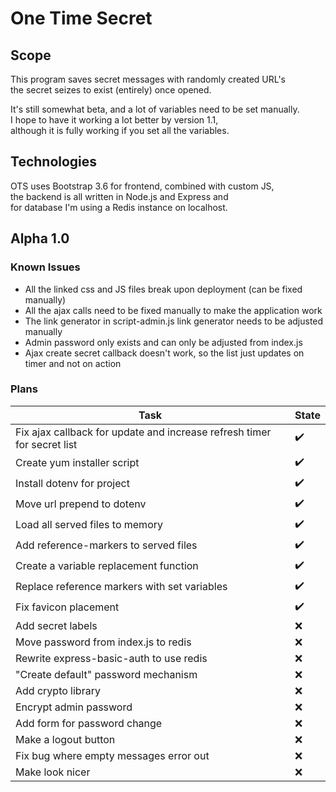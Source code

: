# One Time Secret

## Scope
This program saves secret messages with randomly created URL's  
the secret seizes to exist (entirely) once opened.  
  
It's still somewhat beta, and a lot of variables need to be set manually.  
I hope to have it working a lot better by version 1.1,  
although it is fully working if you set all the variables.

## Technologies
OTS uses Bootstrap 3.6 for frontend, combined with custom JS,  
the backend is all written in Node.js and Express and  
for database I'm using a Redis instance on localhost.

## Alpha 1.0
### Known Issues
- All the linked css and JS files break upon deployment (can be fixed manually)
- All the ajax calls need to be fixed manually to make the application work
- The link generator in script-admin.js link generator needs to be adjusted manually
- Admin password only exists and can only be adjusted from index.js
- Ajax create secret callback doesn't work, so the list just updates on timer and not on action

### Plans
|Task|State|
|-|-|
|Fix ajax callback for update and increase refresh timer for secret list|:heavy_check_mark:|
|Create yum installer script|:heavy_check_mark:|
|Install dotenv for project|:heavy_check_mark:|
|Move url prepend to dotenv|:heavy_check_mark:|
|Load all served files to memory|:heavy_check_mark:|
|Add reference-markers to served files|:heavy_check_mark:|
|Create a variable replacement function|:heavy_check_mark:|
|Replace reference markers with set variables|:heavy_check_mark:|
|Fix favicon placement|:heavy_check_mark:|
|Add secret labels|:x:|
|Move password from index.js to redis|:x:|
|Rewrite express-basic-auth to use redis|:x:|
|"Create default" password mechanism|:x:|
|Add crypto library|:x:|
|Encrypt admin password|:x:|
|Add form for password change|:x:|
|Make a logout button|:x:|
|Fix bug where empty messages error out|:x:|
|Make look nicer|:x:|
